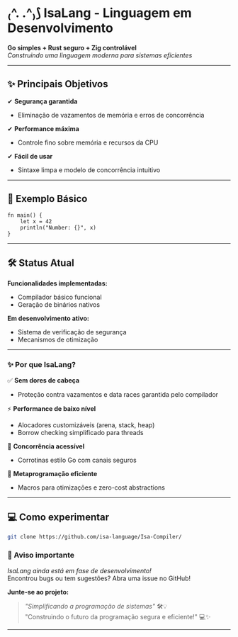 # ₍^. .^₎⟆ IsaLang - Linguagem em Desenvolvimento

**Go simples + Rust seguro + Zig controlável**  
*Construindo uma linguagem moderna para sistemas eficientes*

---

## ✨ Principais Objetivos

✔ **Segurança garantida**  
- Eliminação de vazamentos de memória e erros de concorrência  

✔ **Performance máxima**  
- Controle fino sobre memória e recursos da CPU  

✔ **Fácil de usar**  
- Sintaxe limpa e modelo de concorrência intuitivo  

---

## 📜 Exemplo Básico

```isa
fn main() {
    let x = 42
    println("Number: {}", x)
}
```

---

## 🛠 Status Atual

**Funcionalidades implementadas:**  
- Compilador básico funcional  
- Geração de binários nativos  

**Em desenvolvimento ativo:**  
- Sistema de verificação de segurança  
- Mecanismos de otimização  

---  

### ✨ Por que IsaLang?  

✅ **Sem dores de cabeça**  
- Proteção contra vazamentos e data races garantida pelo compilador  

⚡ **Performance de baixo nível**  
- Alocadores customizáveis (arena, stack, heap)  
- Borrow checking simplificado para threads  

🔄 **Concorrência acessível**  
- Corrotinas estilo Go com canais seguros  

🧩 **Metaprogramação eficiente**  
- Macros para otimizações e zero-cost abstractions  

---

## 💻 Como experimentar

```bash
git clone https://github.com/isa-language/Isa-Compiler/
```

### 📌 Aviso importante  
*IsaLang ainda está em fase de desenvolvimento!*  
Encontrou bugs ou tem sugestões? Abra uma issue no GitHub!  

**Junte-se ao projeto:**  

> *"Simplificando a programação de sistemas"* 🛠️💡  
> "Construindo o futuro da programação segura e eficiente!" 💻✨

---